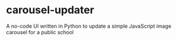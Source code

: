 # carousel-updater
A no-code UI written in Python to update a simple JavaScript image carousel for a public school
